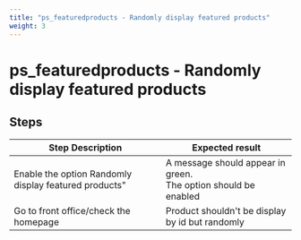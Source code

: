 ```yaml
---
title: "ps_featuredproducts - Randomly display featured products"
weight: 3
---
```


# ps_featuredproducts - Randomly display featured products
## Steps
| Step Description | Expected result |
| ----- | ----- |
| Enable the option Randomly display featured products" | A message should appear in green.<br>The option should be enabled |
| Go to front office/check the homepage | Product shouldn't be display by id but randomly |
